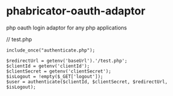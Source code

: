 # phabricator-oauth-adaptor
php oauth login adaptor for any php applications


// test.php

    include_once("authenticate.php");

    $redirectUrl = getenv('baseUrl').'/test.php';
    $clientId = getenv('clientId');
    $clientSecret = getenv('clientSecret');
    $isLogout = !empty($_GET['logout']);
    $user = authenticate($clientId, $clientSecret, $redirectUrl, $isLogout);



